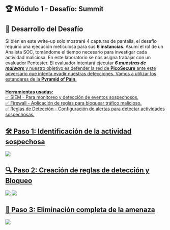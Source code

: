 ## 🏆 Módulo 1 - Desafío: Summit  

## 📌 Desarrollo del Desafío
Si bien en este write-up solo mostraré 4 capturas de pantalla, el desafío requirió una ejecución meticulosa para sus **6 instancias**. Asumí el rol de un Analista SOC, tomándome el tiempo necesario para investigar cada actividad maliciosa. En este laboratorio se nos asigna trabajar con un evaluador Pentester. El evaluador intentará ejecutar <u>***6 muestras de malware<u>*** y nuestro objetivo es defender la red de **PicoSecure** ante este adversario que intenta evadir nuestras detecciones. Vamos a utilizar los estandares de la **Pyramid of Pain**.

###
  
**Herramientas usadas:**  
✅ SIEM - Para monitoreo y detección de eventos sospechosos.  
✅ Firewall - Aplicación de reglas para bloquear tráfico malicioso.  
✅ Reglas de Detección - Configuración de alertas para detectar actividades sospechosas.  

##



## 🛠 Paso 1: Identificación de la actividad sospechosa ##
![](https://raw.githubusercontent.com/JoshKxng/SOC-Level-1-THM/main/imagenes/1.png)


## 🔍 Paso 2: Creación de reglas de detección y Bloqueo
![](https://raw.githubusercontent.com/JoshKxng/SOC-Level-1-THM/main/imagenes/2.png)
![](https://raw.githubusercontent.com/JoshKxng/SOC-Level-1-THM/main/imagenes/3.png)


## 🚀 Paso 3: Eliminación completa de la amenaza
![](https://raw.githubusercontent.com/JoshKxng/SOC-Level-1-THM/main/imagenes/4.png)

